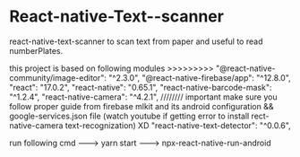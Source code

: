 # React-native-Text--scanner
react-native-text-scanner to scan text from paper and useful to read numberPlates.

this project is based on following modules >>>>>>>>>
 "@react-native-community/image-editor": "^2.3.0",
 "@react-native-firebase/app": "^12.8.0", 
 "react": "17.0.2", 
 "react-native": "0.65.1", 
 "react-native-barcode-mask": "^1.2.4", 
 "react-native-camera": "^4.2.1", 
 //////// important make sure you follow proper guide from firebase mlkit and its android configuration && google-services.json file
 (watch youtube if getting error to install rect-native-camera text-recognization) XD
 "react-native-text-detector": "^0.0.6",
 
 
run following cmd
---> yarn start
---> npx-react-native-run-android
